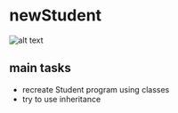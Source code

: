 # newStudent
 ![alt text](https://github.com/PauliusKu/2-uzduotisVEC/blob/master/Pav/WordItOut.png)
## main tasks
 - recreate Student program using classes
 - try to use inheritance